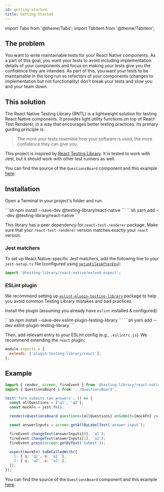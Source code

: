 ```yaml
---
id: getting-started
title: Getting Started
---
```


import Tabs from '@theme/Tabs';
import TabItem from '@theme/TabItem';

## The problem

You want to write maintainable tests for your React Native components. As a part of this goal, you want your tests to avoid including implementation details of your components and focus on making your tests give you the confidence they are intended. As part of this, you want your tests to be maintainable in the long run so refactors of your components (changes to implementation but not functionality) don't break your tests and slow you and your team down.

## This solution

The React Native Testing Library (RNTL) is a lightweight solution for testing React Native components. It provides light utility functions on top of React Test Renderer, in a way that encourages better testing practices. Its primary guiding principle is:

> The more your tests resemble how your software is used, the more confidence they can give you.

This project is inspired by [React Testing Library](https://github.com/testing-library/react-testing-library). It is tested to work with Jest, but it should work with other test runners as well.

You can find the source of the `QuestionsBoard` component and this example [here](https://github.com/callstack/react-native-testing-library/blob/main/src/__tests__/questionsBoard.test.tsx).

## Installation

Open a Terminal in your project's folder and run:

<Tabs groupId="package-manager">
<TabItem value="npm" label="npm">
```sh
npm install --save-dev @testing-library/react-native
```
</TabItem>
<TabItem value="yarn" label="yarn">
```sh
yarn add --dev @testing-library/react-native
```
</TabItem>
</Tabs>

This library has a peer dependency for `react-test-renderer` package. Make sure that your `react-test-renderer` version matches exactly your `react` version.

### Jest matchers

To set up React Native-specific Jest matchers, add the following line to your `jest-setup.ts` file (configured using [`setupFilesAfterEnv`](https://jestjs.io/docs/configuration#setupfilesafterenv-array)):

```ts
import '@testing-library/react-native/extend-expect';
```

### ESLint plugin

We recommend setting up [`eslint-plugin-testing-library`](https://github.com/testing-library/eslint-plugin-testing-library) package to help you avoid common Testing Library mistakes and bad practices.

Install the plugin (assuming you already have `eslint` installed & configured):

<Tabs groupId="package-manager">
<TabItem value="npm" label="npm">
```sh
npm install --save-dev eslint-plugin-testing-library
```
</TabItem>
<TabItem value="yarn" label="yarn">
```sh
yarn add --dev eslint-plugin-testing-library
```
</TabItem>
</Tabs>

Then, add relevant entry to your ESLint config (e.g., `.eslintrc.js`). We recommend extending the `react` plugin:

```js
module.exports = {
  extends: ['plugin:testing-library/react'],
};
```

## Example

```jsx
import { render, screen, fireEvent } from '@testing-library/react-native';
import { QuestionsBoard } from '../QuestionsBoard';

test('form submits two answers', () => {
  const allQuestions = ['q1', 'q2'];
  const mockFn = jest.fn();

  render(<QuestionsBoard questions={allQuestions} onSubmit={mockFn} />);

  const answerInputs = screen.getAllByLabelText('answer input');

  fireEvent.changeText(answerInputs[0], 'a1');
  fireEvent.changeText(answerInputs[1], 'a2');
  fireEvent.press(screen.getByText('Submit'));

  expect(mockFn).toBeCalledWith({
    1: { q: 'q1', a: 'a1' },
    2: { q: 'q2', a: 'a2' },
  });
});
```

You can find the source of the `QuestionsBoard` component and this example [here](https://github.com/callstack/react-native-testing-library/blob/main/src/__tests__/questionsBoard.test.tsx).
